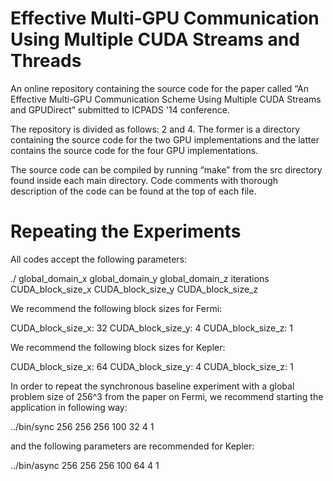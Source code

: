 Effective Multi-GPU Communication Using Multiple CUDA Streams and Threads
===================================================================================
An online repository containing the source code for the paper called “An Effective Multi-GPU Communication Scheme Using Multiple CUDA Streams and GPUDirect” submitted to ICPADS '14 conference. 

The repository is divided as follows: 2 and 4. The former is a directory containing the source code for the two GPU implementations and the latter contains the source code for the four GPU implementations.

The source code can be compiled by running “make” from the src directory found inside each main directory. Code comments with thorough description of the code can be found at the top of each file.

Repeating the Experiments
=========================
All codes accept the following parameters:

./<app> global_domain_x global_domain_y global_domain_z iterations CUDA_block_size_x CUDA_block_size_y CUDA_block_size_z

We recommend the following block sizes for Fermi:

CUDA_block_size_x: 32
CUDA_block_size_y: 4
CUDA_block_size_z: 1 

We recommend the following block sizes for Kepler:

CUDA_block_size_x: 64
CUDA_block_size_y: 4
CUDA_block_size_z: 1 

In order to repeat the synchronous baseline experiment with a global problem size of 256^3 from the paper on Fermi, we recommend starting the application in following way:

../bin/sync 256 256 256 100 32 4 1

and the following parameters are recommended for Kepler:

../bin/async 256 256 256 100 64 4 1